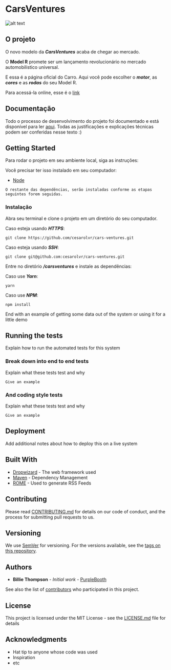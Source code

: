 # CarsVentures

![alt text](https://lh3.googleusercontent.com/Uv05DkH6LHj4kk2Msqrtp-0m9KOqS5UAqdRto6RvWKhI0uXQ8X0T0eS-xfgwuJ1F9zWx63W-5PCZQ5Zmc9FMIIxwaKDTo5Nm7nh68nQmhcSR6TkwHxtiABFDr7tAxxR1rTMZ8rrl_GzGi5pvYXrozndvTVf8POLWyLX9Bf0y7K628QjZJxAVbbitCS6B7x2nUHwu1P4skbNXNjCliMxR0ZR7tKjuAEhYZdtjxPMWnzKnfNPLo3DssvG_u3f6bTikaYv6drXmMwQY89gw5gGzhkpP_J9owZ_OTM3Crc_K13UWEBlSdQOFUBRjr2bQph_mtJjSpft2NeNlW5JO5uq6RAfXYGcWEfuJ366-DlKq_9GUMN2E814omvg-ooylJZ5WkHaXKolXa7N8STFKO8O095NbMn8ax5hJKm1qmcuCA4E0AyR2PYPVFT0pagjDFo0IYZCbLJFH1HlqssgSLYf2FcA_nZhPm1EfVVyAfhwv85pIwd2RtRdVmCYfrIO4lkw8FLutoG-qhKoqKudreuSr5bgM43lDyAm9JFS-EBT20XTPiGJ8Wqy2jhNiNrKbXuVur29Knuf5jlEH3d-6orCRmvs_GFOn2Q0c=w2398-h1424)

## O projeto

O novo modelo da ***CarsVentures*** acaba de chegar ao mercado. 

O **Model R** promete ser um lançamento revolucionário no mercado automobilistico universal. 

E essa é a página oficial do Carro. Aqui você pode escolher o ***motor***, as ***cores*** e as ***rodas*** do seu Model R.

Para acessá-la online, esse é o [link](https://www.google.com)

## Documentação

Todo o processo de desenvolvimento do projeto foi documentado e está disponível para ler [aqui](www.google.com.br).
Todas as justificações e explicações técnicas podem ser conferidas nesse texto :)

## Getting Started

Para rodar o projeto em seu ambiente local, siga as instruções:

Você precisar ter isso instalado em seu computador:

* [Node](https://nodejs.org/en/)   

```  
O restante das dependências, serão instaladas conforme as etapas seguintes forem seguidas. 
```

### Instalação

Abra seu terminal e clone o projeto em um diretório do seu computador.


Caso esteja usando ***HTTPS***:

```
git clone https://github.com/cesarolvr/cars-ventures.git
```


Caso esteja usando ***SSH***:

```
git clone git@github.com:cesarolvr/cars-ventures.git
```


Entre no diretório ***/carsventures*** e instale as dependências:


Caso use ***Yarn***:

```
yarn
```


Caso use ***NPM***:

```
npm install
```

End with an example of getting some data out of the system or using it for a little demo

## Running the tests

Explain how to run the automated tests for this system

### Break down into end to end tests

Explain what these tests test and why

```
Give an example
```

### And coding style tests

Explain what these tests test and why

```
Give an example
```

## Deployment

Add additional notes about how to deploy this on a live system

## Built With

* [Dropwizard](http://www.dropwizard.io/1.0.2/docs/) - The web framework used
* [Maven](https://maven.apache.org/) - Dependency Management
* [ROME](https://rometools.github.io/rome/) - Used to generate RSS Feeds

## Contributing

Please read [CONTRIBUTING.md](https://gist.github.com/PurpleBooth/b24679402957c63ec426) for details on our code of conduct, and the process for submitting pull requests to us.

## Versioning

We use [SemVer](http://semver.org/) for versioning. For the versions available, see the [tags on this repository](https://github.com/your/project/tags). 

## Authors

* **Billie Thompson** - *Initial work* - [PurpleBooth](https://github.com/PurpleBooth)

See also the list of [contributors](https://github.com/your/project/contributors) who participated in this project.

## License

This project is licensed under the MIT License - see the [LICENSE.md](LICENSE.md) file for details

## Acknowledgments

* Hat tip to anyone whose code was used
* Inspiration
* etc
